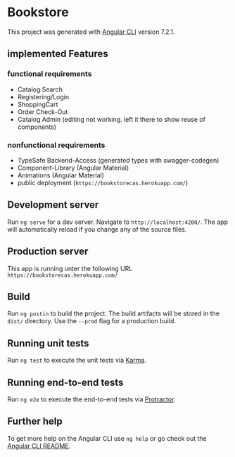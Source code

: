 # Bookstore

This project was generated with [Angular CLI](https://github.com/angular/angular-cli) version 7.2.1.

## implemented Features

### functional requirements

- Catalog Search
- Registering/Login
- ShoppingCart
- Order Check-Out
- Catalog Admin (editing not working. left it there to show reuse of components)

### nonfunctional requirements

- TypeSafe Backend-Access (generated types with swagger-codegen)
- Component-Library (Angular Material)
- Animations (Angular Material)
- public deployment (`https://bookstorecas.herokuapp.com/`)

## Development server

Run `ng serve` for a dev server. Navigate to `http://localhost:4200/`. The app will automatically reload if you change any of the source files.

## Production server

This app is running unter the following URL `https://bookstorecas.herokuapp.com/`

## Build

Run `ng postin` to build the project. The build artifacts will be stored in the `dist/` directory. Use the `--prod` flag for a production build.

## Running unit tests

Run `ng test` to execute the unit tests via [Karma](https://karma-runner.github.io).

## Running end-to-end tests

Run `ng e2e` to execute the end-to-end tests via [Protractor](http://www.protractortest.org/).

## Further help

To get more help on the Angular CLI use `ng help` or go check out the [Angular CLI README](https://github.com/angular/angular-cli/blob/master/README.md).
